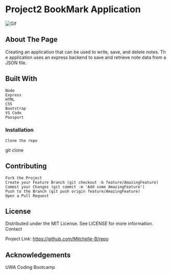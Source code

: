 # Project2 BookMark Application #

![Gif](assets/obama.gif)

## About The Page ## 

Creating an application that can be used to write, save, and delete notes. The application uses an express backend to save and retrieve note data from a JSON file.

## Built With ##

    Node 
    Express
    HTML 
    CSS 
    Bootstrap
    VS Code
    Passport 


### Installation ###

    Clone the repo

git clone 

## Contributing ##

    Fork the Project
    Create your Feature Branch (git checkout -b feature/AmazingFeature)
    Commit your Changes (git commit -m 'Add some AmazingFeature')
    Push to the Branch (git push origin feature/AmazingFeature)
    Open a Pull Request

## License ##

Distributed under the MIT License. See LICENSE for more information.
Contact

Project Link: https://github.com/Mitchelle-B/repo

## Acknowledgements ##

UWA Coding Bootcamp 
